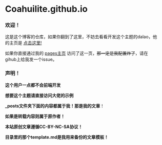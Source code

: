# Coahuilite.github.io

### 欢迎！

这是这个博客的仓库，如果你翻到了这里，不妨去看看开发这个主题的dalao，他的主页是 [点击这里!](https://fromendworld.github.io/LOFFER)

如果你直接通过我的 [pages主页](https://coahuilite.github.io/) 访问了这一页，~~那一定是我配置炸了~~，请在gihub上给我发一个issue。

### 声明！

**这个用户一点都不会前端开发**

**想要这个主题请直接访问大佬的示例**

**_posts文件夹下面的内容都属于我！那是我的文章**！

**如果是转载内容则属于原作者！**

**本站原创文章遵循CC-BY-NC-SA协议！**

**目录里的那个template.md是我用来备份的文章模板！**

